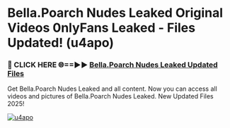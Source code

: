 # Bella.Poarch Nudes Leaked Original Videos 0nlyFans Leaked - Files Updated! (u4apo)

<h3>🔴 CLICK HERE 🌐==►► <a href="https://tinyurl.com/52m3yx9h" rel="nofollow">Bella.Poarch Nudes Leaked Updated Files</a></h3>

Get Bella.Poarch Nudes Leaked and all content. Now you can access all videos and pictures of Bella.Poarch Nudes Leaked. New Updated Files 2025!

[![u4apo](https://i.imgur.com/TnHtlc8.gif)](https://tinyurl.com/52m3yx9h)
